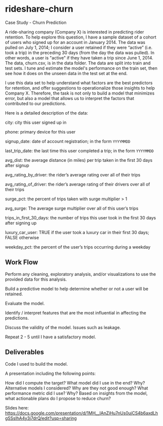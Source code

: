 # rideshare-churn

Case Study - Churn Prediction

A ride-sharing company (Company X) is interested in predicting rider retention. To help explore this question, I have a sample dataset of a cohort of users who signed up for an account in January 2014. The data was pulled on July 1, 2014; I consider a user retained if they were “active” (i.e. took a trip) in the preceding 30 days (from the day the data was pulled). In other words, a user is "active" if they have taken a trip since June 1, 2014. The data, churn.csv, is in the data folder. The data are split into train and test sets. I tune and estimate the model's performance on the train set, then see how it does on the unseen data in the test set at the end.

I use this data set to help understand what factors are the best predictors for retention, and offer suggestions to operationalize those insights to help Company X. Therefore, the task is not only to build a model that minimizes error, but also a model that allows us to interpret the factors that contributed to our predictions.

Here is a detailed description of the data:

city: city this user signed up in

phone: primary device for this user

signup_date: date of account registration; in the form `YYYYMMDD`

last_trip_date: the last time this user completed a trip; in the form `YYYYMMDD`

avg_dist: the average distance (in miles) per trip taken in the first 30 days after signup

avg_rating_by_driver: the rider’s average rating over all of their trips

avg_rating_of_driver: the rider’s average rating of their drivers over all of their trips 

surge_pct: the percent of trips taken with surge multiplier > 1

avg_surge: The average surge multiplier over all of this user’s trips 

trips_in_first_30_days: the number of trips this user took in the first 30 days after signing up

luxury_car_user: TRUE if the user took a luxury car in their first 30 days; FALSE otherwise

weekday_pct: the percent of the user’s trips occurring during a weekday


## Work Flow

Perform any cleaning, exploratory analysis, and/or visualizations to use the provided data for this analysis.

Build a predictive model to help determine whether or not a user will be retained.

Evaluate the model.

Identify / interpret features that are the most influential in affecting the predictions.

Discuss the validity of the model. Issues such as leakage.

Repeat 2 - 5 until I have a satisfactory model.

## Deliverables

Code I used to build the model.

A presentation including the following points:

How did I compute the target?
What model did I use in the end? Why?
Alternative models I considered? Why are they not good enough?
What performance metric did I use? Why?
Based on insights from the model, what actionable plans do I propose to reduce churn?


Slides here: https://docs.google.com/presentation/d/1MH__IAnZiHu7nUs0ujCS4b6axdLhgSSsIhA4y3j7drQ/edit?usp=sharing
